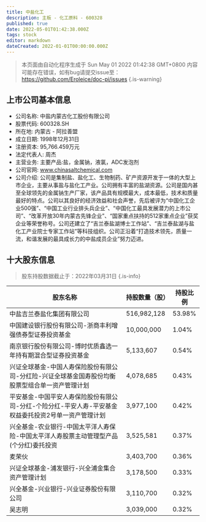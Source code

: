 ```yaml
---
title: 中盐化工
description: 主板 - 化工原料 - 600328
published: true
date: 2022-05-01T01:42:38.000Z
tags: stock
editor: markdown
dateCreated: 2022-01-01T00:00:00.000Z
---
```


> 本页面由自动化程序生成于 Sun May 01 2022 01:42:38 GMT+0800
> 内容可能存在错误，如有bug请提交issue至：https://github.com/Eroleice/doc-pi/issues
{.is-warning}

## 上市公司基本信息
- 公司名称: 中盐内蒙古化工股份有限公司
- 股票代码: 600328.SH
- 所在地: 内蒙古 - 阿拉善盟
- 成立日期: 1998年12月31日
- 注册资本: 95,766.459万元
- 法定代表人: 周杰
- 主营业务: 主要产品:盐，金属钠，液氯，ADC发泡剂
- 公司官网: www.chinasaltchemical.com
- 公司介绍: 公司是集制盐、盐化工、生物制药、矿产资源开发于一体的大型上市企业，主要从事盐与盐化工产业。公司拥有丰富的盐湖资源。公司是国内甚至全球领先的金属钠生产厂家，该产品具有规模最大，成本最低，技术和质量最好的特点。公司以其良好的经济效益和社会声誉，先后被评为“中国化工企业500强”、“中国工业行业排头兵企业”、“中国化工最具发展潜力的上市公司”、“改革开放30年内蒙古先锋企业”、“国家重点扶持的512家重点企业”获奖企业等荣誉称号。公司还建立了“吉兰泰盐湖博士工作站”、“吉兰泰盐湖与盐化工产业院士专家工作站”等科技组织。公司正沿着“打造技术领先，质量一流，和谐发展的最具成长力的中盐成员企业”努力迈进。


## 十大股东信息
> 股东持股数据截止于：2022年03月31日
{.is-info}

| 股东名称 | 持股数量（股） | 持股比例 |
| --- | --- | --- |
| 中盐吉兰泰盐化集团有限公司 | 516,982,128 | 53.98% |
| 中国建设银行股份有限公司-浙商丰利增强债券型证券投资基金 | 10,000,000 | 1.04% |
| 南京银行股份有限公司-博时优质鑫选一年持有期混合型证券投资基金 | 5,133,607 | 0.54% |
| 兴证全球基金-中国人寿保险股份有限公司-分红险-兴证全球基金国寿股份均衡股票型组合单一资产管理计划 | 4,078,685 | 0.43% |
| 平安基金-中国平安人寿保险股份有限公司-分红-个险分红-平安人寿-平安基金权益委托投资2号单一资产管理计划 | 3,977,100 | 0.42% |
| 兴全基金-农业银行-中国太平洋人寿保险-中国太平洋人寿股票主动管理型产品(个分红)委托投资 | 3,525,581 | 0.37% |
| 麦荣伙 | 3,403,700 | 0.36% |
| 兴证全球基金-浦发银行-兴全浦金集合资产管理计划 | 3,178,500 | 0.33% |
| 兴全基金-兴业银行-兴业证券股份有限公司 | 3,110,700 | 0.32% |
| 吴志明 | 3,039,000 | 0.32% |




